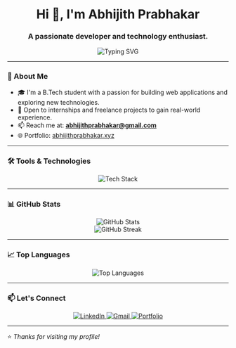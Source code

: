 <h1 align="center">Hi 👋, I'm Abhijith Prabhakar</h1>
<h3 align="center">A passionate developer and technology enthusiast.</h3>

<p align="center">
  <img src="https://readme-typing-svg.demolab.com/?lines=Web+Developer;Full+Stack+Developer;Tech+Enthusiast;Lifelong+Learner" alt="Typing SVG" />
</p>

---

### 🌟 About Me

- 🎓 I'm a B.Tech student with a passion for building web applications and exploring new technologies.
- 🌱 Open to internships and freelance projects to gain real-world experience.
- 📫 Reach me at: **abhijithprabhakar@gmail.com**
- 🌐 Portfolio: [abhijithprabhakar.xyz](https://abhijithprabhakar.xyz)

---

### 🛠️ Tools & Technologies

<p align="center">
  <img src="https://skillicons.dev/icons?i=html,css,js,ts,react,nodejs,express,mongodb,python,java,git,github,tailwind,figma,vscode" alt="Tech Stack" />
</p>

---

### 📊 GitHub Stats

<p align="center">
  <img src="https://github-readme-stats.vercel.app/api?username=AbhijithPrabhakar&show_icons=true&theme=radical" alt="GitHub Stats" />
  <br />
  <img src="https://github-readme-streak-stats.herokuapp.com?user=AbhijithPrabhakar&theme=radical" alt="GitHub Streak" />
</p>

---

### 📈 Top Languages

<p align="center">
  <img src="https://github-readme-stats.vercel.app/api/top-langs/?username=AbhijithPrabhakar&layout=compact&theme=radical" alt="Top Languages" />
</p>

---

### 📫 Let's Connect

<p align="center">
  <a href="https://www.linkedin.com/in/abhijith-prabhakar-7697602bb/" target="_blank">
    <img src="https://img.shields.io/badge/LinkedIn-blue?style=for-the-badge&logo=linkedin" alt="LinkedIn" />
  </a>
  <a href="mailto:abhijithprabhakar123@gmail.com">
    <img src="https://img.shields.io/badge/Gmail-red?style=for-the-badge&logo=gmail&logoColor=white" alt="Gmail" />
  </a>
  <a href="https://abhijithprabhakar.xyz">
    <img src="https://img.shields.io/badge/Portfolio-000?style=for-the-badge&logo=firefox&logoColor=white" alt="Portfolio" />
  </a>
</p>

---

⭐️ *Thanks for visiting my profile!*
